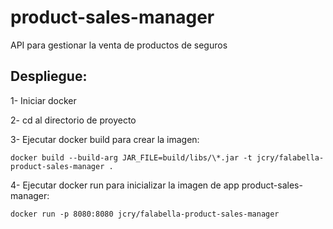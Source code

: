 # product-sales-manager
API para gestionar la venta de productos de seguros

## Despliegue:
  1- Iniciar docker

  2- cd al directorio de proyecto

  3- Ejecutar docker build para crear la imagen:
  
    docker build --build-arg JAR_FILE=build/libs/\*.jar -t jcry/falabella-product-sales-manager .

  4- Ejecutar docker run para inicializar la imagen de app product-sales-manager:
  
    docker run -p 8080:8080 jcry/falabella-product-sales-manager
